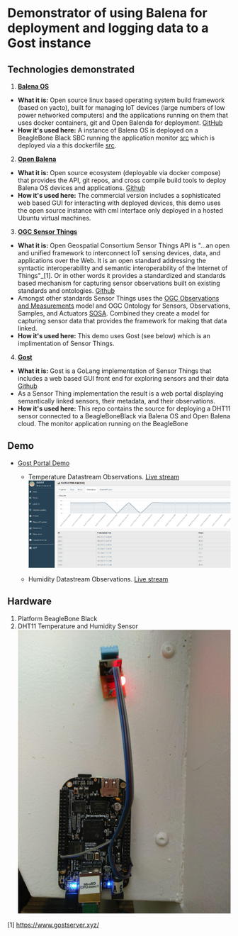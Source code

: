 # Demonstrator of using Balena for deployment and logging data to a Gost instance

## Technologies demonstrated
1. **[Balena OS](https://www.balena.io/os/)**
  - **What it is:** Open source linux based operating system build framework (based on yacto), built for managing IoT devices (large numbers of low power networked computers) and the applications running on them that uses docker containers, git and Open Balenda for deployment. [GitHub](https://github.com/balena-os/meta-balena)
  - **How it's used here:** A instance of Balena OS is deployed on a BeagleBone Black SBC running the application monitor [src](monitor/) which is deployed via a this dockerfile [src](Dockerfile).


2. **[Open Balena](https://www.balena.io/open/docs/getting-started/)**
  - **What it is:** Open source ecosystem (deployable via docker compose) that provides the API, git repos, and cross compile build tools to deploy Balena OS devices and applications.  [Github](https://github.com/balena-io/open-balena)
  - **How it's used here:**  The commercial version includes a sophisticated web based GUI for interacting with deployed devices, this demo uses the open source instance with cml interface only deployed in a hosted Ubuntu virtual machines.  


3. **[OGC Sensor Things](https://www.opengeospatial.org/standards/sensorthings)**
 - **What it is:** Open Geospatial Consortium Sensor Things API is "...an open and unified framework to interconnect IoT sensing devices, data, and applications over the Web. It is an open standard addressing the syntactic interoperability and semantic interoperability of the Internet of Things"_[1].  Or in other words it provides a standardized and standards based mechanism for capturing sensor observations built on existing standards and ontologies. [Github](https://www.opengeospatial.org/standards/sensorthings)
  - Amongst other standards Sensor Things uses the [OGC Observations and Measurements](https://www.opengeospatial.org/standards/om) model and OGC Ontology for Sensors, Observations, Samples, and Actuators [SOSA](https://www.w3.org/ns/sosa/).  Combined they create a model for capturing sensor data that provides the framework for making that data linked.
  -   **How it's used here:** This demo uses Gost (see below) which is an implimentation of Sensor Things.


4. **[Gost](https://www.gostserver.xyz/)**
  - **What it is:** Gost is a GoLang implementation of Sensor Things that includes a web based GUI front end for exploring sensors and their data [Github](https://github.com/gost/sensorthings-net-sdk)
  - As a Sensor Thing implementation the result is a web portal displaying semantically linked sensors, their metadata, and their observations.  
  -  **How it's used here:** This repo contains the source for deploying a DHT11 sensor connected to a BeagleBoneBlack via Balena OS and Open Balena cloud.  The monitor application running on the BeagleBone


## Demo
* [Gost Portal Demo](http://129.74.246.19:8080/#/home)
  - Temperature Datastream Observations. [Live stream](http://iot.crc.nd.edu:8080/#/datastream/21)
![Screenshot](images/datastream.png)

  - Humidity Datastream Observations. [Live stream](http://iot.crc.nd.edu:8080/#/datastream/22)




## Hardware
1. Platform BeagleBone Black
2. DHT11 Temperature and Humidity Sensor
![Deployed](images/BBB.png)

[1] https://www.gostserver.xyz/
